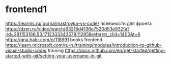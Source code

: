 # frontend1
https://learnjs.ru/journal/nastroyka-vs-code/ полезности для фронта
https://dzen.ru/video/watch/63218d4136e7520d53e932fa?rid=281153166.53.1712333343578.11285&referrer_clid=1400&t=6
https://qna.habr.com/q/118991 books frontend
https://learn.microsoft.com/ru-ru/training/modules/introduction-to-github-visual-studio-code/ training
https://docs.github.com/en/get-started/getting-started-with-git/setting-your-username-in-git
